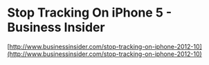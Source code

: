 <!--
id: 33204003463
link: http://tumblr.atmos.org/post/33204003463/stop-tracking-on-iphone-5-business-insider
slug: stop-tracking-on-iphone-5-business-insider
date: Mon Oct 08 2012 18:38:39 GMT-0700 (PDT)
publish: 2012-10-08
tags: 
title: Stop Tracking On iPhone 5 - Business Insider
-->


Stop Tracking On iPhone 5 - Business Insider
============================================

[http://www.businessinsider.com/stop-tracking-on-iphone-2012-10](http://www.businessinsider.com/stop-tracking-on-iphone-2012-10)

